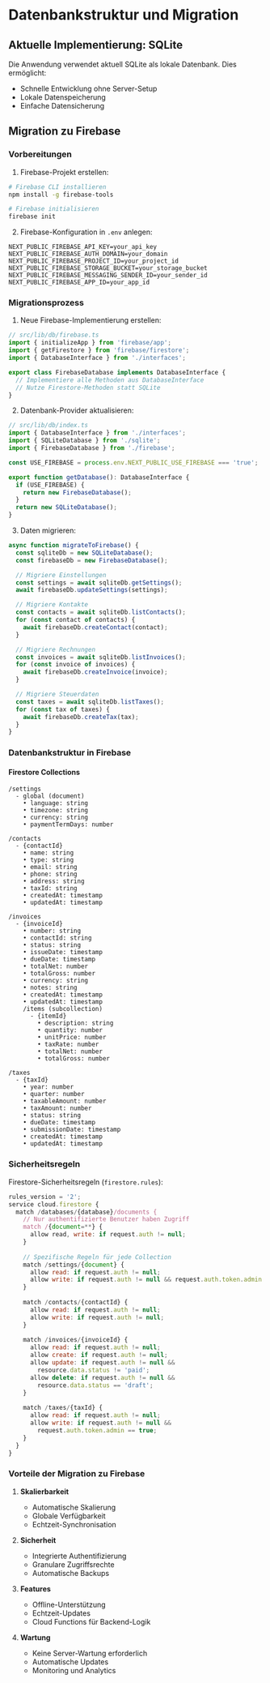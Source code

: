 # Datenbankstruktur und Migration

## Aktuelle Implementierung: SQLite

Die Anwendung verwendet aktuell SQLite als lokale Datenbank. Dies ermöglicht:
- Schnelle Entwicklung ohne Server-Setup
- Lokale Datenspeicherung
- Einfache Datensicherung

## Migration zu Firebase

### Vorbereitungen

1. Firebase-Projekt erstellen:
```bash
# Firebase CLI installieren
npm install -g firebase-tools

# Firebase initialisieren
firebase init
```

2. Firebase-Konfiguration in `.env` anlegen:
```env
NEXT_PUBLIC_FIREBASE_API_KEY=your_api_key
NEXT_PUBLIC_FIREBASE_AUTH_DOMAIN=your_domain
NEXT_PUBLIC_FIREBASE_PROJECT_ID=your_project_id
NEXT_PUBLIC_FIREBASE_STORAGE_BUCKET=your_storage_bucket
NEXT_PUBLIC_FIREBASE_MESSAGING_SENDER_ID=your_sender_id
NEXT_PUBLIC_FIREBASE_APP_ID=your_app_id
```

### Migrationsprozess

1. Neue Firebase-Implementierung erstellen:
```typescript
// src/lib/db/firebase.ts
import { initializeApp } from 'firebase/app';
import { getFirestore } from 'firebase/firestore';
import { DatabaseInterface } from './interfaces';

export class FirebaseDatabase implements DatabaseInterface {
  // Implementiere alle Methoden aus DatabaseInterface
  // Nutze Firestore-Methoden statt SQLite
}
```

2. Datenbank-Provider aktualisieren:
```typescript
// src/lib/db/index.ts
import { DatabaseInterface } from './interfaces';
import { SQLiteDatabase } from './sqlite';
import { FirebaseDatabase } from './firebase';

const USE_FIREBASE = process.env.NEXT_PUBLIC_USE_FIREBASE === 'true';

export function getDatabase(): DatabaseInterface {
  if (USE_FIREBASE) {
    return new FirebaseDatabase();
  }
  return new SQLiteDatabase();
}
```

3. Daten migrieren:
```typescript
async function migrateToFirebase() {
  const sqliteDb = new SQLiteDatabase();
  const firebaseDb = new FirebaseDatabase();

  // Migriere Einstellungen
  const settings = await sqliteDb.getSettings();
  await firebaseDb.updateSettings(settings);

  // Migriere Kontakte
  const contacts = await sqliteDb.listContacts();
  for (const contact of contacts) {
    await firebaseDb.createContact(contact);
  }

  // Migriere Rechnungen
  const invoices = await sqliteDb.listInvoices();
  for (const invoice of invoices) {
    await firebaseDb.createInvoice(invoice);
  }

  // Migriere Steuerdaten
  const taxes = await sqliteDb.listTaxes();
  for (const tax of taxes) {
    await firebaseDb.createTax(tax);
  }
}
```

### Datenbankstruktur in Firebase

#### Firestore Collections

```
/settings
  - global (document)
    • language: string
    • timezone: string
    • currency: string
    • paymentTermDays: number

/contacts
  - {contactId}
    • name: string
    • type: string
    • email: string
    • phone: string
    • address: string
    • taxId: string
    • createdAt: timestamp
    • updatedAt: timestamp

/invoices
  - {invoiceId}
    • number: string
    • contactId: string
    • status: string
    • issueDate: timestamp
    • dueDate: timestamp
    • totalNet: number
    • totalGross: number
    • currency: string
    • notes: string
    • createdAt: timestamp
    • updatedAt: timestamp
    /items (subcollection)
      - {itemId}
        • description: string
        • quantity: number
        • unitPrice: number
        • taxRate: number
        • totalNet: number
        • totalGross: number

/taxes
  - {taxId}
    • year: number
    • quarter: number
    • taxableAmount: number
    • taxAmount: number
    • status: string
    • dueDate: timestamp
    • submissionDate: timestamp
    • createdAt: timestamp
    • updatedAt: timestamp
```

### Sicherheitsregeln

Firestore-Sicherheitsregeln (`firestore.rules`):
```javascript
rules_version = '2';
service cloud.firestore {
  match /databases/{database}/documents {
    // Nur authentifizierte Benutzer haben Zugriff
    match /{document=**} {
      allow read, write: if request.auth != null;
    }
    
    // Spezifische Regeln für jede Collection
    match /settings/{document} {
      allow read: if request.auth != null;
      allow write: if request.auth != null && request.auth.token.admin == true;
    }
    
    match /contacts/{contactId} {
      allow read: if request.auth != null;
      allow write: if request.auth != null;
    }
    
    match /invoices/{invoiceId} {
      allow read: if request.auth != null;
      allow create: if request.auth != null;
      allow update: if request.auth != null && 
        resource.data.status != 'paid';
      allow delete: if request.auth != null && 
        resource.data.status == 'draft';
    }
    
    match /taxes/{taxId} {
      allow read: if request.auth != null;
      allow write: if request.auth != null && 
        request.auth.token.admin == true;
    }
  }
}
```

### Vorteile der Migration zu Firebase

1. **Skalierbarkeit**
   - Automatische Skalierung
   - Globale Verfügbarkeit
   - Echtzeit-Synchronisation

2. **Sicherheit**
   - Integrierte Authentifizierung
   - Granulare Zugriffsrechte
   - Automatische Backups

3. **Features**
   - Offline-Unterstützung
   - Echtzeit-Updates
   - Cloud Functions für Backend-Logik

4. **Wartung**
   - Keine Server-Wartung erforderlich
   - Automatische Updates
   - Monitoring und Analytics
